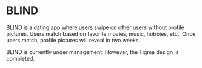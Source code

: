 # BLIND

BLIND is a dating app where users swipe on other users without profile pictures.
Users match based on favorite movies, music, hobbies, etc., 
Once users match, profile pictures will reveal in two weeks.

BLIND is currently under management. However, the Figma design is completed.
